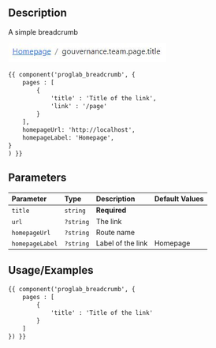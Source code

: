 ## Description

A simple breadcrumb

![Breadcrumb](images/breadcrumb.jpg)

```twig
{{ component('proglab_breadcrumb', {
    pages : [
        {
            'title' : 'Title of the link',
            'link' : '/page'
        }
    ],
    homepageUrl: 'http://localhost',
    homepageLabel: 'Homepage',
}
) }}
```
## Parameters

| Parameter       | Type      | Description       | Default Values |
|:----------------|:----------|:------------------|----------------|
| `title`         | `string`  | **Required**      |                |
| `url`           | `?string` | The link          |                |
| `homepageUrl`   | `?string` | Route name        |                |
| `homepageLabel` | `?string` | Label of the link | Homepage       |


## Usage/Examples

```twig
{{ component('proglab_breadcrumb', {
    pages : [
        {
            'title' : 'Title of the link'
        }
    ]
}) }}
```